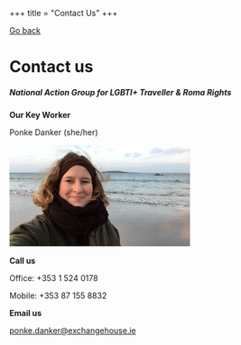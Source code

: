 +++
title = "Contact Us"
+++

[Go back](/get-support)

# Contact us

##### National Action Group for LGBTI+ Traveller & Roma Rights

**Our Key Worker**

Ponke Danker (she/her)

<img src="/ponke.JPG" width=320/>

**Call us**

Office: +353 1 524 0178

Mobile: +353 87 155 8832

**Email us** 

[ponke.danker@exchangehouse.ie](mailto:ponke.danker@exchangehouse.ie)